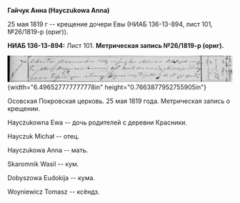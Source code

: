 **Гайчук Анна (Hayczukowa Anna)**

25 мая 1819 г -- крещение дочери Евы (НИАБ 136-13-894, лист 101,
№26/1819-р (ориг)).

**НИАБ 136-13-894:** Лист 101. **Метрическая запись №26/1819-р (ориг).**

![](./media/c6a79203fa2c27fac69c35a34384f40c351e268d.png){width="6.496527777777778in"
height="0.7663877952755905in"}

Осовская Покровская церковь. 25 мая 1819 года. Метрическая запись о
крещении.

Hayczukowna Ewa -- дочь родителей с деревни Красники.

Hayczuk Michał -- отец.

Hayczukowa Anna -- мать.

Skaromnik Wasil -- кум.

Dobyszowa Eudokija -- кума.

Woyniewicz Tomasz -- ксёндз.
